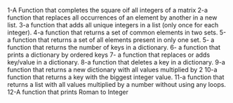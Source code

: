 1-A Function that completes the square oif all integers of a matrix
2-a function that replaces all occurrences of an element by another in a new list.
3-a function that adds all unique integers in a list (only once for each integer).
4-a function that returns a set of common elements in two sets.
5-a function that returns a set of all elements present in only one set.
5- a function that returns the number of keys in a dictionary.
6- a function that prints a dictionary by ordered keys
7- a function that replaces or adds key/value in a dictionary.
8-a function that deletes a key in a dictionary.
9-a function that returns a new dictionary with all values multiplied by 2
10-a function that returns a key with the biggest integer value.
11-a function that returns a list with all values multiplied by 
a number without using any loops.
12-A function that prints Roman to Integer
